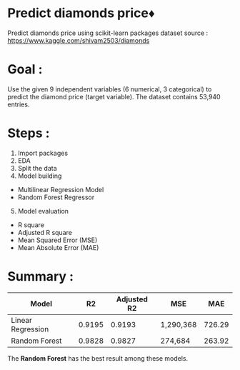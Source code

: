 # Predict diamonds price:diamonds:
Predict diamonds price using scikit-learn packages
dataset source : https://www.kaggle.com/shivam2503/diamonds

# Goal : 
Use the given 9 independent variables (6 numerical, 3 categorical) to predict the diamond price (target variable). The dataset contains 53,940 entries. 

# Steps : 
1. Import packages
2. EDA
3. Split the data
4. Model building
  - Multilinear Regression Model
  - Random Forest Regressor
5. Model evaluation
  - R square
  - Adjusted R square
  - Mean Squared Error (MSE)
  - Mean Absolute Error (MAE)

# Summary :

| Model  | R2     | Adjusted R2 | MSE | MAE |
| ------ | ------ | ------ | ------ | ------ |
| Linear Regression | 0.9195 | 0.9193 | 1,290,368 | 726.29 |
| Random Forest | 0.9828 | 0.9827 | 274,684 | 263.92 |

The **Random Forest** has the best result among these models.
